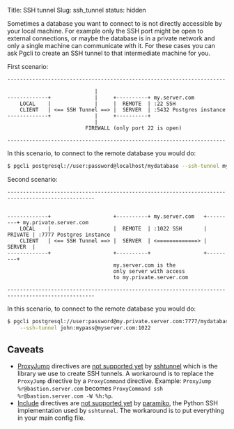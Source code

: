 Title: SSH tunnel
Slug: ssh_tunnel
status: hidden

Sometimes a database you want to connect to is not directly accessible by your local machine.
For example only the SSH port might be open to external connections, or maybe the database is
in a private network and only a single machine can communicate with it.
For these cases you can ask Pgcli to create an SSH tunnel to that intermediate machine for you.

First scenario:
```
----------------------------------------------------------------------

                            |
-------------+              |     +----------+ my.server.com
    LOCAL    |              |     |  REMOTE  | :22 SSH
    CLIENT   | <== SSH Tunnel ==> |  SERVER  | :5432 Postgres instance
-------------+              |     +----------+
                            |
                         FIREWALL (only port 22 is open)

----------------------------------------------------------------------
```
In this scenario, to connect to the remote database you would do:
```bash
$ pgcli postgresql://user:password@localhost/mydatabase --ssh-tunnel myserver.com
```

Second scenario:
```
--------------------------------------------------------------------------------------------------


-------------+                    +----------+ my.server.com   +---------+ my.private.server.com
    LOCAL    |                    |  REMOTE  | :1022 SSH       | PRIVATE | :7777 Postgres instance
    CLIENT   | <== SSH Tunnel ==> |  SERVER  | <=============> | SERVER  |
-------------+                    +----------+                 +---------+
                                  my.server.com is the
                                  only server with access
                                  to my.private.server.com

--------------------------------------------------------------------------------------------------
```
In this scenario, to connect to the remote database you would do:
```bash
$ pgcli postgresql://user:password@my.private.server.com:7777/mydatabase \
    --ssh-tunnel john:mypass@myserver.com:1022
```

## Caveats
* [ProxyJump](https://man.openbsd.org/ssh_config#ProxyJump) directives are
[not supported yet](https://github.com/pahaz/sshtunnel/issues/244) by [sshtunnel](https://github.com/pahaz/sshtunnel)
which is the library we use to create SSH tunnels.
A workaround is to replace the `ProxyJump` directive by a `ProxyCommand` directive.
Example: `ProxyJump %r@bastion.server.com` becomes `ProxyCommand ssh %r@bastion.server.com -W %h:%p`.
* [Include](https://man.openbsd.org/ssh_config#Include) directives are
[not supported yet](https://github.com/paramiko/paramiko/pull/1892) by
[paramiko](https://github.com/paramiko/paramiko), the Python SSH implementation used by `sshtunnel`.
The workaround is to put everything in your main config file.
